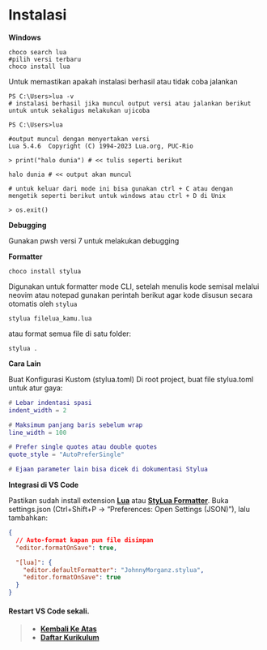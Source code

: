 # Instalasi

**Windows**

```pwsh
choco search lua
#pilih versi terbaru
choco install lua
```

Untuk memastikan apakah instalasi berhasil atau tidak coba jalankan

```pwsh
PS C:\Users>lua -v
# instalasi berhasil jika muncul output versi atau jalankan berikut untuk untuk sekaligus melakukan ujicoba

PS C:\Users>lua

#output muncul dengan menyertakan versi
Lua 5.4.6  Copyright (C) 1994-2023 Lua.org, PUC-Rio

> print("halo dunia") # << tulis seperti berikut

halo dunia # << output akan muncul

# untuk keluar dari mode ini bisa gunakan ctrl + C atau dengan mengetik seperti berikut untuk windows atau ctrl + D di Unix

> os.exit()
```

**Debugging**

Gunakan pwsh versi 7 untuk melakukan debugging

**Formatter**

```pwsh
choco install stylua
```

Digunakan untuk formatter mode CLI, setelah menulis kode semisal melalui neovim atau notepad gunakan perintah berikut agar kode disusun secara otomatis oleh `stylua`

```shell
stylua filelua_kamu.lua
```

atau format semua file di satu folder:

```shell
stylua .
```

**Cara Lain**

Buat Konfigurasi Kustom (stylua.toml) Di root project, buat file stylua.toml untuk atur gaya:

```lua
# Lebar indentasi spasi
indent_width = 2

# Maksimum panjang baris sebelum wrap
line_width = 100

# Prefer single quotes atau double quotes
quote_style = "AutoPreferSingle"

# Ejaan parameter lain bisa dicek di dokumentasi Stylua
```

**Integrasi di VS Code**

Pastikan sudah install extension **[Lua](https://marketplace.visualstudio.com/items?itemName=sumneko.lua "marketplace.visualstudio.com")** atau **[StyLua Formatter](https://marketplace.visualstudio.com/items?itemName=JohnnyMorganz.stylua "marketplace.visualstudio.com")**. Buka settings.json (Ctrl+Shift+P → “Preferences: Open Settings (JSON)”), lalu tambahkan:

```json
{
  // Auto-format kapan pun file disimpan
  "editor.formatOnSave": true,

  "[lua]": {
    "editor.defaultFormatter": "JohnnyMorganz.stylua",
    "editor.formatOnSave": true
  }
}
```

#### Restart VS Code sekali.

> - **[Kembali Ke Atas](#)**
> - **[Daftar Kurikulum][1]**

[1]: ../../README.md

